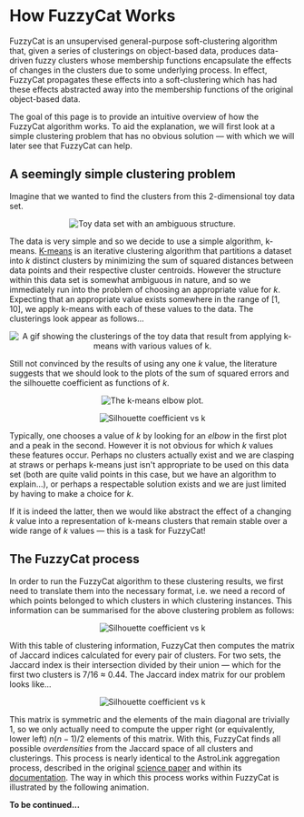 # How FuzzyCat Works

FuzzyCat is an unsupervised general-purpose soft-clustering algorithm that, given a series of clusterings on object-based data, produces data-driven fuzzy clusters whose membership functions encapsulate the effects of changes in the clusters due to some underlying process. In effect, FuzzyCat propagates these effects into a soft-clustering which has had these effects abstracted away into the membership functions of the original object-based data.

The goal of this page is to provide an intuitive overview of how the FuzzyCat algorithm works. To aid the explanation, we will first look at a simple clustering problem that has no obvious solution &mdash; with which we will later see that FuzzyCat can help.



## A seemingly simple clustering problem

Imagine that we wanted to find the clusters from this 2-dimensional toy data set.

<p align="center">
  <img src="https://raw.githubusercontent.com/william-h-oliver/fuzzycat/main/images/howitworks/data.png" alt="Toy data set with an ambiguous structure."/>
</p>

The data is very simple and so we decide to use a simple algorithm, k-means. [K-means](https://en.wikipedia.org/wiki/K-means_clustering) is an iterative clustering algorithm that partitions a dataset into _k_ distinct clusters by minimizing the sum of squared distances between data points and their respective cluster centroids. However the structure within this data set is somewhat ambiguous in nature, and so we immediately run into the problem of choosing an appropriate value for _k_. Expecting that an appropriate value exists somewhere in the range of [1, 10], we apply k-means with each of these values to the data. The clusterings look appear as follows...

<p align="center">
  <img src="https://raw.githubusercontent.com/william-h-oliver/fuzzycat/main/images/howitworks/k_means_clusterings.gif" alt="A gif showing the clusterings of the toy data that result from applying k-means with various values of k."/>
</p>

Still not convinced by the results of using any one _k_ value, the literature suggests that we should look to the plots of the sum of squared errors and the silhouette coefficient as functions of _k_.

<p align="center">
  <img src="https://raw.githubusercontent.com/william-h-oliver/fuzzycat/main/images/howitworks/k_means_elbow.png" alt="The k-means elbow plot."/>
</p>

<p align="center">
  <img src="https://raw.githubusercontent.com/william-h-oliver/fuzzycat/main/images/howitworks/k_means_silhouette.png" alt="Silhouette coefficient vs k"/>
</p>

Typically, one chooses a value of _k_ by looking for an _elbow_ in the first plot and a peak in the second. However it is not obvious for which _k_ values these features occur. Perhaps no clusters actually exist and we are clasping at straws or perhaps k-means just isn't appropriate to be used on this data set (both are quite valid points in this case, but we have an algorithm to explain...), or perhaps a respectable solution exists and we are just limited by having to make a choice for _k_.

If it is indeed the latter, then we would like abstract the effect of a changing _k_ value into a representation of k-means clusters that remain stable over a wide range of _k_ values &mdash; this is a task for FuzzyCat!



## The FuzzyCat process

In order to run the FuzzyCat algorithm to these clustering results, we first need to translate them into the necessary format, i.e. we need a record of which points belonged to which clusters in which clustering instances. This information can be summarised for the above clustering problem as follows:

<p align="center">
  <img src="https://raw.githubusercontent.com/william-h-oliver/fuzzycat/main/images/howitworks/k_means_clustering_info.png" alt="Silhouette coefficient vs k"/>
</p>

With this table of clustering information, FuzzyCat then computes the matrix of Jaccard indices calculated for every pair of clusters. For two sets, the Jaccard index is their intersection divided by their union &mdash; which for the first two clusters is 7/16 $\approx$ 0.44. The Jaccard index matrix for our problem looks like...

<p align="center">
  <img src="https://raw.githubusercontent.com/william-h-oliver/fuzzycat/main/images/howitworks/k_means_jaccard_matrix.png" alt="Silhouette coefficient vs k"/>
</p>

This matrix is symmetric and the elements of the main diagonal are trivially 1, so we only actually need to compute the upper right (or equivalently, lower left) $n(n - 1)/2$ elements of this matrix. With this, FuzzyCat finds all possible _overdensities_ from the Jaccard space of all clusters and clusterings. This process is nearly identical to the AstroLink aggregation process, described in the original [science paper](https://doi.org/10.1093/mnras/stae1029) and within its [documentation](https://astrolink.readthedocs.io/). The way in which this process works within FuzzyCat is illustrated by the following animation.

**To be continued...**
